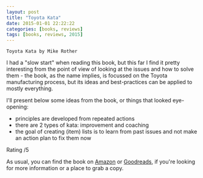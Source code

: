 ```yaml
---
layout: post
title: "Toyota Kata"
date: 2015-01-01 22:22:22
categories: [books, reviews]
tags: [books, reviews, 2015]
---
```

`Toyota Kata by Mike Rother`

I had a "slow start" when reading this book, but this far I find it pretty interesting from the point of view of looking at the issues and how to solve them - the book, as the name implies, is focussed on the Toyota manufacturing process, but its ideas and best-practices can be applied to mostly everything.

I'll present below some ideas from the book, or things that looked eye-opening:
* principles are developed from repeated actions
* there are 2 types of kata: improvement and coaching
* the goal of creating (item) lists is to learn from past issues and not make an action plan to fix them now

Rating /5

As usual, you can find the book on [Amazon] or [Goodreads], if you're looking for more information or a place to grab a copy.

[Amazon]: http://www.amazon.com/Toyota-Kata-Managing-Improvement-Adaptiveness/dp/0071635238
[Goodreads]: https://www.goodreads.com/book/show/
